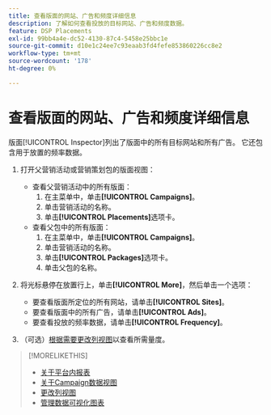```yaml
---
title: 查看版面的网站、广告和频度详细信息
description: 了解如何查看投放的目标网站、广告和频度数据。
feature: DSP Placements
exl-id: 99bb4a4e-dc52-4130-87c4-5458e25bbc1e
source-git-commit: d10e1c24ee7c93eaab3fd4fefe853860226cc8e2
workflow-type: tm+mt
source-wordcount: '178'
ht-degree: 0%

---
```


# 查看版面的网站、广告和频度详细信息

版面[!UICONTROL Inspector]列出了版面中的所有目标网站和所有广告。 它还包含用于放置的频率数据。

1. 打开父营销活动或营销策划包的版面视图：

   * 查看父营销活动中的所有版面：
      1. 在主菜单中，单击&#x200B;**[!UICONTROL Campaigns]**。
      1. 单击营销活动的名称。
      1. 单击&#x200B;**[!UICONTROL Placements]**&#x200B;选项卡。
   * 查看父包中的所有版面：
      1. 在主菜单中，单击&#x200B;**[!UICONTROL Campaigns]**。
      1. 单击营销活动的名称。
      1. 单击&#x200B;**[!UICONTROL Packages]**&#x200B;选项卡。
      1. 单击父包的名称。


1. 将光标悬停在放置行上，单击&#x200B;**[!UICONTROL More]**，然后单击一个选项：
   * 要查看版面所定位的所有网站，请单击&#x200B;**[!UICONTROL Sites]**。
   * 要查看版面中的所有广告，请单击&#x200B;**[!UICONTROL Ads]**。
   * 要查看投放的频率数据，请单击&#x200B;**[!UICONTROL Frequency]**。

1. （可选）[根据需要更改列视图](column-view-change.md)以查看所需量度。

>[!MORELIKETHIS]
>
>* [关于平台内报表](campaign-reports-about.md)
>* [关于Campaign数据视图](campaign-data-views-about.md)
>* [更改列视图](column-view-change.md)
>* [管理数据可视化图表](campaign-data-visualization-manage.md)

